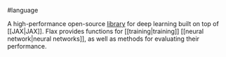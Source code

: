 #language

A high-performance open-source
<a href="https://github.com/google/flax" target="T"> library</a> for
deep learning built on top of [[JAX|JAX]]. Flax provides functions
for [[training|training]] [[neural network|neural networks]], as well
as methods for evaluating their performance.

